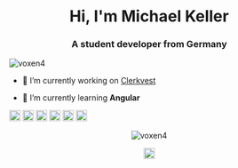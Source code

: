 <h1 align="center">Hi, I'm Michael Keller</h1>
<h3 align="center">A student developer from Germany</h3>

<p align="left"> <img src="https://komarev.com/ghpvc/?username=voxen4" alt="voxen4" /> </p>

- 🔭 I’m currently working on [Clerkvest](https://clerkvest.com/)

- 🌱 I’m currently learning **Angular**

<p align="left"><img src="https://devicons.github.io/devicon/devicon.git/icons/android/android-original-wordmark.svg" alt="android" width="20" height="20"/> <img src="https://devicons.github.io/devicon/devicon.git/icons/html5/html5-original-wordmark.svg" alt="html5" width="20" height="20"/> <img src="https://devicons.github.io/devicon/devicon.git/icons/java/java-original-wordmark.svg" alt="java" width="20" height="20"/> <img src="https://devicons.github.io/devicon/devicon.git/icons/javascript/javascript-original.svg" alt="javascript" width="20" height="20"/> <img src="https://devicons.github.io/devicon/devicon.git/icons/swift/swift-original-wordmark.svg" alt="swift" width="20" height="20"/> <img src="https://devicons.github.io/devicon/devicon.git/icons/linux/linux-original.svg" alt="linux" width="20" height="20"/></p><p align="center"> <img src="https://github-readme-stats.vercel.app/api?username=voxen4&show_icons=true" alt="voxen4" /> </p>

<p align="center">
<a href="https://twitter.com/voxen4" target="blank"><img align="center" src="https://cdn.jsdelivr.net/npm/simple-icons@3.0.1/icons/twitter.svg" alt="voxen4" height="20" width="20" /></a>
</p>

<!--
**Voxen4/Voxen4** is a ✨ _special_ ✨ repository because its `README.md` (this file) appears on your GitHub profile.

Here are some ideas to get you started:

- 🔭 I’m currently working on ...
- 🌱 I’m currently learning ...
- 👯 I’m looking to collaborate on ...
- 🤔 I’m looking for help with ...
- 💬 Ask me about ...
- 📫 How to reach me: ...
- 😄 Pronouns: ...
- ⚡ Fun fact: ...
-->
